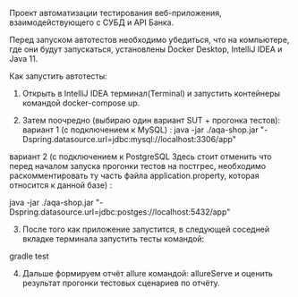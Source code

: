 Проект автоматизации тестирования веб-приложения, взаимодействующего с СУБД и API Банка.

Перед запуском автотестов необходимо убедиться, что на компьютере, где они будут запускаться, установлены Docker Desktop, IntelliJ IDEA и Java 11.

Как запустить автотесты:

1. Открыть в IntelliJ IDEA терминал(Terminal) и запустить контейнеры командой docker-compose up.

2. Затем поочредно (выбираю один вариант SUT + прогонка тестов):
вариант 1 (с подключением к MySQL) :
   java -jar ./aqa-shop.jar "-Dspring.datasource.url=jdbc:mysql://localhost:3306/app"

вариант 2 (с подключением к PostgreSQL
Здесь стоит отменить что перед началом запуска прогонки тестов
на постгрес, необходимо раскомментировать ту часть файла  application.property, которая  относится к данной базе) :

java -jar ./aqa-shop.jar "-Dspring.datasource.url=jdbc:postges://localhost:5432/app"


3. После того как приложение запустится, в следующей соседней вкладке терминала запустить тесты командой:

gradle test

4. Дальше формируем отчёт allure командой: allureServe и оценить результат прогонки тестовых сценариев по отчёту.
